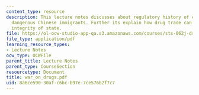 ```yaml
---
content_type: resource
description: This lecture notes discusses about regulatory history of cocaine, and
  dangerous Chinese immigrants. Further its explain how drug trade can compromise
  integrity of state.
file: https://ol-ocw-studio-app-qa.s3.amazonaws.com/courses/sts-062j-drugs-politics-and-culture-spring-2006/8a6ce59030afc6bcb97e7ce576b2f7c7_war_on_drugs.pdf
file_type: application/pdf
learning_resource_types:
- Lecture Notes
ocw_type: OCWFile
parent_title: Lecture Notes
parent_type: CourseSection
resourcetype: Document
title: war_on_drugs.pdf
uid: 8a6ce590-30af-c6bc-b97e-7ce576b2f7c7
---
```

